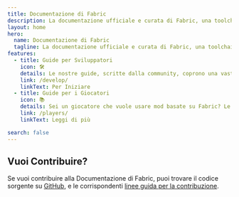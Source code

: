 ```yaml
---
title: Documentazione di Fabric
description: La documentazione ufficiale e curata di Fabric, una toolchain per il modding di Minecraft.
layout: home
hero:
  name: Documentazione di Fabric
  tagline: La documentazione ufficiale e curata di Fabric, una toolchain per il modding di Minecraft.
features:
  - title: Guide per Sviluppatori
    icon: 🛠️
    details: Le nostre guide, scritte dalla community, coprono una vasta gamma di argomenti, dal setup di un ambiente di sviluppo ad argomenti più avanzati, come il rendering e il networking.
    link: /develop/
    linkText: Per Iniziare
  - title: Guide per i Giocatori
    icon: 📚
    details: Sei un giocatore che vuole usare mod basate su Fabric? Le nostre guide per giocatori ti aiuteranno. Queste guide ti aiuteranno a scaricare, installare e risolvere eventuali problemi delle mod di Fabric.
    link: /players/
    linkText: Leggi di più

search: false
---
```


<div class="vp-doc homepage-container">

## Vuoi Contribuire?

Se vuoi contribuire alla Documentazione di Fabric, puoi trovare il codice sorgente su [GitHub](https://github.com/FabricMC/fabric-docs), e le corrispondenti [linee guida per la contribuzione](./contributing).

</div>

